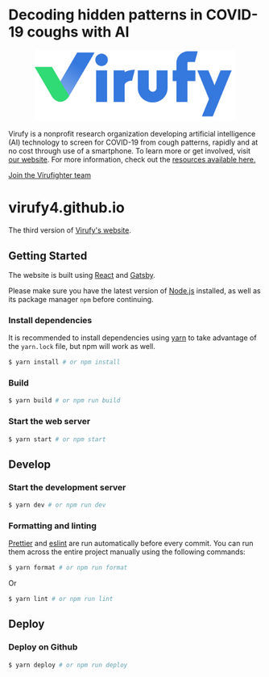 # Decoding hidden patterns in COVID-19 coughs with AI

<p align="center"><img src="https://github.com/virufy3/virufy3.github.io/blob/development/src/images/logos/virufy-logo.png" alt="virufy logo" width="400"/></p>

Virufy is a nonprofit research organization developing artificial intelligence (AI) technology to screen for COVID-19 from cough patterns, rapidly and at no cost through use of a smartphone. To learn more or get involved, visit [our website](https://virufy.org/en/). For more information, check out the [resources available here.](https://drive.google.com/drive/u/4/folders/1kONSI53BvAAd7TvgNGzNAP8dT-Oq3iW1)

 
[Join the Virufighter team](https://virufy.org/en/available-roles/)

# virufy4.github.io

The third version of [Virufy's website](https://virufy.org).

## Getting Started

The website is built using [React](https://reactjs.org/) and [Gatsby](https://www.gatsbyjs.com/).

Please make sure you have the latest version of [Node.js](https://nodejs.org/) installed, as well as its package manager `npm` before continuing.

### Install dependencies

It is recommended to install dependencies using [yarn](https://yarnpkg.com/) to take advantage of the `yarn.lock` file, but npm will work as well.

```bash
$ yarn install # or npm install
```

### Build

```bash
$ yarn build # or npm run build
```

### Start the web server

```bash
$ yarn start # or npm start
```

## Develop

### Start the development server

```bash
$ yarn dev # or npm run dev
```


### Formatting and linting

[Prettier](https://prettier.io/) and [eslint](https://eslint.org/) are run automatically before every commit. You can run them across the entire project manually using the following commands:

```bash
$ yarn format # or npm run format
```

Or

```bash
$ yarn lint # or npm run lint
```

## Deploy

### Deploy on Github

```bash
$ yarn deploy # or npm run deploy
```
